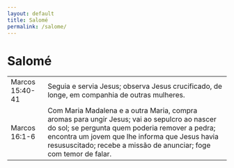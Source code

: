 ```yaml
---
layout: default
title: Salomé
permalink: /salome/
---
```


# Salomé

|    |     |
|:---|:---|
| Marcos 15:40-41 | Seguia e servia Jesus; observa Jesus crucificado, de longe, em companhia de outras mulheres. |
| Marcos 16:1-6 | Com Maria Madalena e a outra Maria, compra aromas para ungir Jesus; vai ao sepulcro ao nascer do sol; se pergunta quem poderia remover a pedra; encontra um jovem que lhe informa que Jesus havia resususcitado; recebe a missão de anunciar; foge com temor de falar.  |
